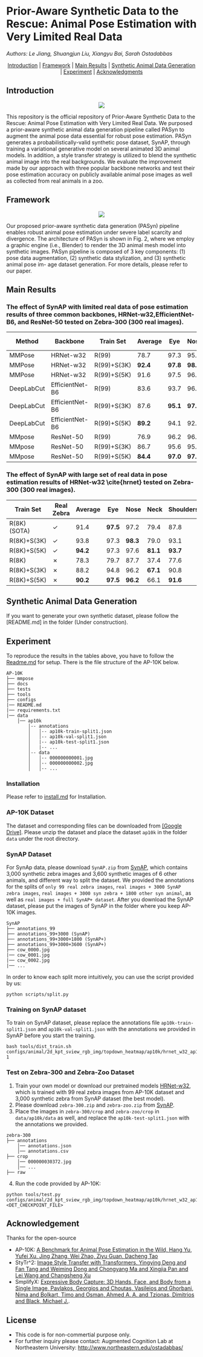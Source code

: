 # Prior-Aware Synthetic Data to the Rescue: Animal Pose Estimation with Very Limited Real Data
*Authors: Le Jiang, Shuangjun Liu, Xiangyu Bai, Sarah Ostadabbas*

<p align="center">
  <a href="#Introduction">Introduction</a> |
  <a href="#Framework">Framework</a> |
  <a href="#Main Results">Main Results</a> |
  <a href="#Synthetic Animal Data Generation">Synthetic Animal Data Generation</a> |
  <a href="#Experiment">Experiment</a> |
  <a href="#Acknowledgments">Acknowledgments</a> 
</p>

## Introduction
<p align="center">
<img src="figure/overview.jpg" >
</p>
This repository is the official repository of Prior-Aware Synthetic Data to the Rescue: Animal Pose Estimation with Very
Limited Real Data. We purposed a prior-aware synthetic animal data generation pipeline called PASyn to augment the animal 
pose data essential for robust pose estimation. PASyn generates a probabilistically-valid synthetic pose dataset, SynAP,
through training  a variational generative model on several animated 3D animal models. In addition, a style transfer strategy
is utilized to blend the synthetic animal image into the real backgrounds.  We evaluate the improvement made by our approach
with three popular backbone networks and test their pose estimation accuracy on  publicly available animal pose images as
well as collected from real animals in a zoo. 

## Framework
<p align="center">
<img src="figure/pasyn.jpg">
</p>
Our proposed prior-aware synthetic data generation (PASyn) pipeline enables robust animal
pose estimation under severe label scarcity and divergence. The architecture of PASyn is
shown in Fig. 2, where we employ a graphic engine (i.e., Blender) to render the 3D animal
mesh model into synthetic images. PASyn pipeline is composed of 3 key components: (1)
pose data augmentation, (2) synthetic data stylization, and (3) synthetic animal pose im-
age dataset generation. For more details, please refer to our paper.

## Main Results
### The effect of SynAP with limited real data of pose estimation results of three common backbones, HRNet-w32,EfficientNet-B6, and ResNet-50 tested on Zebra-300 (300 real images).  
| Method | Backbone| Train Set  | Average |Eye | Nose | Neck | Shoulders | Elbows | F-Paws | Hips |Knees | B-Paws | RoT | 
|---|---|---|---|---|---|---|---|---|---|---|---|---|---|
| MMPose | HRNet-w32 | R(99) |78.7| 97.3 | 95.8 | **83.2** | 78.8 | 77.1 | 62.6 | 86.0 | 74.9| 59.8|82.4|
| MMPose | HRNet-w32 | R(99)+S(3K) |**92.4**| **97.8** |**98.3** |81.1  |**94.0**  |**93.5**  | **92.0** | 93.7| 93.5 | 89.0 |**87.6**|
| MMPose | HRNet-w32 | R(99)+S(5K) | 91.6 | 97.5 | 96.9 |81.8  |89.6  |91.3 | 90.7| **94.1** |**94.1**  |**90.4** |86.0|
| DeepLabCut| EfficientNet-B6 | R(99) | 83.6 | 93.7 | 96.2 |**82.5**  |**91.4**  | 80.8 |67.4 |88.1  |84.5  |71.8 |83.2|
| DeepLabCut | EfficientNet-B6 |R(99)+S(3K) |87.6|**95.1**  |**97.9**  | 81.5 | 90.1 | 83.3 |75.5 |**93.2**  |89.3  |83.9 |**86.8**|
| DeepLabCut | EfficientNet-B6 | R(99)+S(5K) |**89.2**  |94.1  |92.6|80.8  |90.8  |**87.0**  |**85.7**  |90.5 |**93.3**  |**88.3**  |**86.8** |
| MMpose | ResNet-50 | R(99) | 76.9| 96.2 |96.9  | **80.8** |59.0  |71.3  |71.2 | 88.5 | 78.2 |59.3 |85.2|
| MMpose | ResNet-50 | R(99)+S(3K) | 86.7 |95.6  |95.8  |69.9  |**87.3**  |**84.3**  |84.3|90.8 |91.2  |84.4  |77.2 |
| MMpose | ResNet-50| R(99)+S(5K) | **84.4** |**97.0**  | **97.9** |74.5  | 85.3 | 84.2 |**84.5** | **94.6** | **91.4** |**88.0** |**85.6**|

### The effect of SynAP with large set of real data in pose estimation results of HRNet-w32 \cite{hrnet} tested on Zebra-300 (300 real images). 
| Train Set| Real Zebra  | Average |Eye | Nose | Neck | Shoulders | Elbows | F-Paws | Hips |Knees | B-Paws | RoT | 
|---|---|---|---|---|---|---|---|---|---|---|---|---|
| R(8K)(SOTA) | &check;  |91.4| **97.5** | 97.2 |79.4 | 87.8| 90.3 |93.8| 95.3 | 94.1 | 89.5| 86.6|
| R(8K)+S(3K) | &check; | 93.8| 97.3 |**98.3** |79.0  |93.1  |94.9  | 96.0 | 95.3| 96.7 | 93.3 |**89.6**|
| R(8K)+S(5K) | &check;|  **94.2** | 97.3 | 97.6 |**81.1**  |**93.7**  |**95.7** | **96.0**| **96.6** |96.0  |**94.3** |87.6|
| R(8K)| &cross; |  78.3 | 79.7 | 87.7 |37.4  |77.6  | 80.0 |87.6 |82.0  |86.4  |81.3 |67.2|
| R(8K)+S(3K) | &cross; |88.2|94.8  |96.2 | **67.1** | 90.8 | 87.9 |90.2|87.6  |91.6  |89.7|77.6|
| R(8K)+S(5K) | &cross; | **90.2**  |**97.5**  |**96.2**|66.1  |**91.6**  |**89.5**  |**93.8**  |**93.9** |**93.5**  |**91.1**  |**77.6** |

## Synthetic Animal Data Generation
If you want to generate your own synthetic dataset, please follow the [README.md] in the folder (Under construction).

## Experiment
To reproduce the results in the tables above, you have to follow the <a href='https://github.com/AlexTheBad/AP-10K/edit/main/README.md'>Readme.md</a> for setup.
There is the file structure of the AP-10K below. 

```
AP-10K
├── mmpose
├── docs
├── tests
├── tools
├── configs
|── README.md
|── requirements.txt
|── data
    │── ap10k
        │-- annotations
        │   │-- ap10k-train-split1.json
        │   │-- ap10k-val-split1.json
        │   |-- ap10k-test-split1.json
        │   |-- ...      
        │-- data
        │   │-- 000000000001.jpg
        │   │-- 000000000002.jpg
        │   │-- ...
```
### Installation
Please refer to <a href='https://github.com/open-mmlab/mmpose/blob/master/docs/en/install.md'>install.md</a> for Installation.
### AP-10K Dataset
The dataset and corresponding files can be downloaded from <a href='https://drive.google.com/file/d/1-FNNGcdtAQRehYYkGY1y4wzFNg4iWNad/view?usp=sharing'>[Google Drive]</a>. Please unzip
the dataset and place the dataset `ap10k` in the folder `data` under the root directory.
### SynAP Dataset
For SynAp data, please download `SynAP.zip` from [SynAP](https://coe.northeastern.edu/Research/AClab/SynAP/), which contains 3,000 synthetic zebra images and 3,600 synthetic images of 6 other animals, and 
different way to split the dataset. We provided the annotations for the splits of `only 99 real zebra images`, `real images + 3000 SynAP zebra images`,
`real images + 3000 syn zebra + 1800 other syn animal`, as well as `real images + full SynAP+ dataset`.  After you download the SynAP dataset, please put the images of SynAP in the folder where you keep AP-10K images.
```
SynAP
├── annotations_99
├── annotations_99+3000 (SynAP)
├── annotations_99+3000+1800 (SynAP+)
├── annotations_99+3000+3600 (SynAP+)
├── cow_0000.jpg
|── cow_0001.jpg
|── cow_0002.jpg
|── ...
```
In order to know each split more intuitively, you can use the script provided by us:
```
python scripts/split.py 
```
### Training on SynAP dataset
To train on SynAP dataset, please replace the annotations file `ap10k-train-split1.json` and `ap10k-val-split1.json`  with the 
annotations we provided in SynAP before you start the training. 
```
bash tools/dist_train.sh configs/animal/2d_kpt_sview_rgb_img/topdown_heatmap/ap10k/hrnet_w32_ap10k_256x256.py 1
```

### Test on Zebra-300 and Zebra-Zoo Dataset
1. Train your own model or download our pretrained models [HRNet-w32](https://drive.google.com/file/d/1hofB5mlKcEEeGBMZbuzvcI5GlsHkJ0S2/view?usp=sharing), which is trained with 99 real zebra images from AP-10K dataset and 3,000 synthetic zebra from SynAP dataset (the best model).
2. Please download `zebra-300.zip` and `zebra-zoo.zip` from [SynAP](https://coe.northeastern.edu/Research/AClab/SynAP/).
3. Place the images in `zebra-300/crop` and `zebra-zoo/crop` in `data/ap10k/data` as well, and replace the `ap10k-test-split1.json`
with the annotations we provided.
```
zebra-300
├── annotations
    │── annotations.json
    │── annotations.csv
├── crop
    │── 000000030372.jpg
    │── ...
├── raw
```
4. Run the code provided by AP-10K:
```
python tools/test.py configs/animal/2d_kpt_sview_rgb_img/topdown_heatmap/ap10k/hrnet_w32_ap10k_256x256.py <DET_CHECKPOINT_FILE>
```
## Acknowledgement
Thanks for the open-source
* AP-10K: [A Benchmark for Animal Pose Estimation in the Wild, Hang Yu, Yufei Xu, Jing Zhang, Wei Zhao, Ziyu Guan, Dacheng Tao](https://github.com/AlexTheBad/AP-10K/)
* StyTr^2: [Image Style Transfer with Transformers, Yingying Deng and Fan Tang and Weiming Dong and Chongyang Ma and Xingjia Pan and Lei Wang and Changsheng Xu](https://github.com/diyiiyiii/StyTR-2)
* SmplifyX: [Expressive Body Capture: 3D Hands, Face, and Body from a Single Image, Pavlakos, Georgios and Choutas, Vasileios and Ghorbani, Nima and Bolkart, Timo and Osman, Ahmed A. A. and Tzionas, Dimitrios and Black, Michael J.](https://github.com/vchoutas/smplify-x).
## License 
* This code is for non-commertial purpose only. 
* For further inquiry please contact: Augmented Cognition Lab at Northeastern University: http://www.northeastern.edu/ostadabbas/ 
